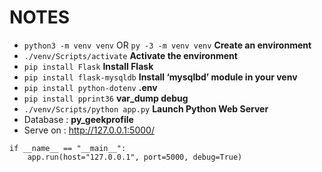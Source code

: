 # NOTES

- `python3 -m venv venv` OR `py -3 -m venv venv` **Create an environment**
- `./venv/Scripts/activate` **Activate the environment**
- `pip install Flask` **Install Flask**
- `pip install flask-mysqldb` **Install ‘mysqlbd’ module in your venv**
- `pip install python-dotenv` **.env**
- `pip install pprint36` **var_dump debug**
- `./venv/Scripts/python app.py` **Launch Python Web Server**
- Database : **py_geekprofile**
- Serve on : http://127.0.0.1:5000/

```
if __name__ == "__main__":
    app.run(host="127.0.0.1", port=5000, debug=True)
```